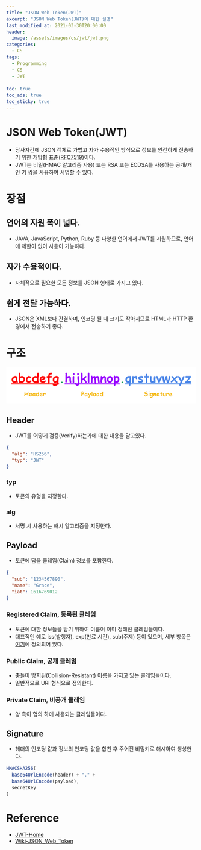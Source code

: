 ```yaml
---
title: "JSON Web Token(JWT)"
excerpt: "JSON Web Token(JWT)에 대한 설명"
last_modified_at: 2021-03-30T20:00:00
header:
  image: /assets/images/cs/jwt/jwt.png
categories:
  - CS
tags:
  - Programming
  - CS
  - JWT

toc: true
toc_ads: true
toc_sticky: true
---
```

# JSON Web Token(JWT)
- 당사자간에 JSON 객체로 가볍고 자가 수용적인 방식으로 정보를 안전하게 전송하기 위한 개방형 표준([RFC7519](https://tools.ietf.org/html/rfc7519))이다.
- JWT는 비밀(HMAC 알고리즘 사용) 또는 RSA 또는 ECDSA를 사용하는 공개/개인 키 쌍을 사용하여 서명할 수 있다.

# 장점
## 언어의 지원 폭이 넓다.
- JAVA, JavaScript, Python, Ruby 등 다양한 언어에서 JWT를 지원하므로, 언어에 제한이 없이 사용이 가능하다.

## 자가 수용적이다.
- 자체적으로 필요한 모든 정보를 JSON 형태로 가지고 있다.

## 쉽게 전달 가능하다.
- JSON은 XML보다 간결하며, 인코딩 될 때 크기도 작아지므로 HTML과 HTTP 환경에서 전송하기 좋다.

# 구조
![jwtStructure](../../assets/images/cs/jwt/jwtStructure.png)

## Header
- JWT를 어떻게 검증(Verify)하는가에 대한 내용을 담고있다.

```json
{
  "alg": "HS256",
  "typ": "JWT"
}
```

### typ
- 토큰의 유형을 지정한다.

### alg
- 서명 시 사용하는 해시 알고리즘을 지정한다.

## Payload
- 토큰에 담을 클레임(Claim) 정보를 포함한다.

```json
{
  "sub": "1234567890",
  "name": "Grace",
  "iat": 1616769012
}
```

### Registered Claim, 등록된 클레임
- 토큰에 대한 정보들을 담기 위하여 이름이 이미 정해진 클레임들이다.
- 대표적인 예로 iss(발행자), exp(만료 시간), sub(주제) 등이 있으며, 세부 항목은 [여기](https://tools.ietf.org/html/rfc7519#section-4.1)에 정의되어 있다.

### Public Claim, 공개 클레임
- 충돌이 방지된(Collision-Resistant) 이름을 가지고 있는 클레임들이다.
- 일반적으로 URI 형식으로 정의한다.

### Private Claim, 비공개 클레임
- 양 측이 협의 하에 사용되는 클레임들이다.

## Signature
- 헤더의 인코딩 값과 정보의 인코딩 값을 합친 후 주어진 비밀키로 해시하여 생성한다.

```js
HMACSHA256(
  base64UrlEncode(header) + "." +
  base64UrlEncode(payload),
  secretKey
)
```

# Reference
- [JWT-Home](https://jwt.io/)
- [Wiki-JSON_Web_Token](https://en.wikipedia.org/wiki/JSON_Web_Token)